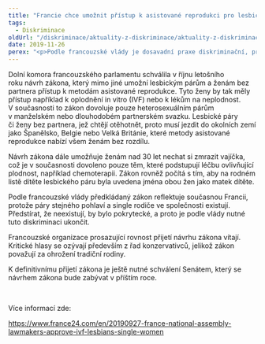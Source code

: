 ```yaml
---
title: "Francie chce umožnit přístup k asistované reprodukci pro lesbické páry i ženy bez partnera"
tags:
  - Diskriminace
oldUrl: "/diskriminace/aktuality-z-diskriminace/aktuality-z-diskriminace-2019/francie-chce-umoznit-pristup-k-asistovane-reprodukci-pro-lesbicke-pary-i-zeny-bez-partnera/"
date: 2019-11-26
perex: "<p>Podle francouzské vlády je dosavadní praxe diskriminační, protože metody asistované reprodukce jsou dostupné pouze heterosexuálním párům.</p>"
---
```


<!-- imported from the old website -->

<p>Dolní komora francouzského parlamentu schválila v říjnu letošního roku návrh zákona, který mimo jiné umožní lesbickým párům a ženám bez partnera přístup k metodám asistované reprodukce. Tyto ženy by tak měly přístup například k oplodnění in vitro (IVF) nebo k lékům na neplodnost. V současnosti to zákon dovoluje pouze heterosexuálním párům v manželském nebo dlouhodobém partnerském svazku. Lesbické páry či ženy bez partnera, jež chtějí otěhotnět, proto musí jezdit do okolních zemí jako Španělsko, Belgie nebo Velká Británie, které metody asistované reprodukce nabízí všem ženám bez rozdílu. </p> <p>Návrh zákona dále umožňuje ženám nad 30 let nechat si zmrazit vajíčka, což je v současnosti dovoleno pouze těm, které podstupují léčbu ovlivňující plodnost, například chemoterapii. Zákon rovněž počítá s tím, aby na rodném listě dítěte lesbického páru byla uvedena jména obou žen jako matek dítěte. </p> <p>Podle francouzské vlády předkládaný zákon reflektuje současnou Francii, protože páry stejného pohlaví a single rodiče ve společnosti existují. Předstírat, že neexistují, by bylo pokrytecké, a proto je podle vlády nutné tuto diskriminaci ukončit.</p> <p>Francouzské organizace prosazující rovnost přijetí návrhu zákona vítají. Kritické hlasy se ozývají především z řad konzervativců, jelikož zákon považují za ohrožení tradiční rodiny. </p> <p>K definitivnímu přijetí zákona je ještě nutné schválení Senátem, který se návrhem zákona bude zabývat v příštím roce.</p> <p> </p> <p>Více informací zde:</p> <a href="https://www.france24.com/en/20190927-france-national-assembly-lawmakers-approve-ivf-lesbians-single-women" target="_blank">https://www.france24.com/en/20190927-france-national-assembly-lawmakers-approve-ivf-lesbians-single-women</a>
